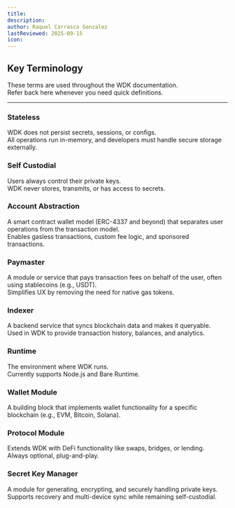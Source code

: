 ```yaml
---
title: 
description:
author: Raquel Carrasco Gonzalez
lastReviewed: 2025-09-15
icon:    
---
```


## Key Terminology

These terms are used throughout the WDK documentation.  
Refer back here whenever you need quick definitions.

---

### Stateless
WDK does not persist secrets, sessions, or configs.  
All operations run in-memory, and developers must handle secure storage externally.

### Self Custodial
Users always control their private keys.  
WDK never stores, transmits, or has access to secrets.

### Account Abstraction
A smart contract wallet model (ERC-4337 and beyond) that separates user operations from the transaction model.  
Enables gasless transactions, custom fee logic, and sponsored transactions.

### Paymaster
A module or service that pays transaction fees on behalf of the user, often using stablecoins (e.g., USDT).  
Simplifies UX by removing the need for native gas tokens.

### Indexer
A backend service that syncs blockchain data and makes it queryable.  
Used in WDK to provide transaction history, balances, and analytics.

### Runtime
The environment where WDK runs.  
Currently supports Node.js and Bare Runtime.

### Wallet Module
A building block that implements wallet functionality for a specific blockchain (e.g., EVM, Bitcoin, Solana).

### Protocol Module
Extends WDK with DeFi functionality like swaps, bridges, or lending.  
Always optional, plug-and-play.

### Secret Key Manager
A module for generating, encrypting, and securely handling private keys.  
Supports recovery and multi-device sync while remaining self-custodial.
